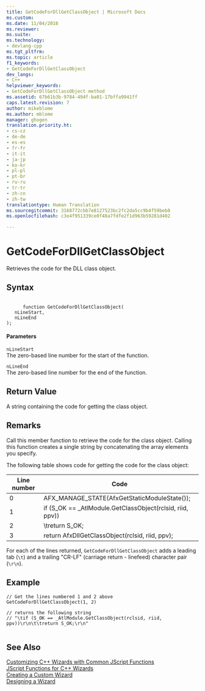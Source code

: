 ```yaml
---
title: GetCodeForDllGetClassObject | Microsoft Docs
ms.custom: 
ms.date: 11/04/2016
ms.reviewer: 
ms.suite: 
ms.technology:
- devlang-cpp
ms.tgt_pltfrm: 
ms.topic: article
f1_keywords:
- GetCodeForDllGetClassObject
dev_langs:
- C++
helpviewer_keywords:
- GetCodeForDllGetClassObject method
ms.assetid: 67b61b3b-9784-494f-ba01-17bffa9941ff
caps.latest.revision: 7
author: mikeblome
ms.author: mblome
manager: ghogen
translation.priority.ht:
- cs-cz
- de-de
- es-es
- fr-fr
- it-it
- ja-jp
- ko-kr
- pl-pl
- pt-br
- ru-ru
- tr-tr
- zh-cn
- zh-tw
translationtype: Human Translation
ms.sourcegitcommit: 3168772cbb7e8127523bc2fc2da5cc9b4f59beb8
ms.openlocfilehash: c3e4f951339ce0f48a7fdfe2f1d963b59281d402

---
```

# GetCodeForDllGetClassObject
Retrieves the code for the DLL class object.  
  
## Syntax  
  
```  
  
      function GetCodeForDllGetClassObject(   
   nLineStart,   
   nLineEnd    
);  
```  
  
#### Parameters  
 `nLineStart`  
 The zero-based line number for the start of the function.  
  
 `nLineEnd`  
 The zero-based line number for the end of the function.  
  
## Return Value  
 A string containing the code for getting the class object.  
  
## Remarks  
 Call this member function to retrieve the code for the class object. Calling this function creates a single string by concatenating the array elements you specify.  
  
 The following table shows code for getting the code for the class object:  
  
|Line number|Code|  
|-----------------|----------|  
|0|AFX_MANAGE_STATE(AfxGetStaticModuleState());|  
|1|if (S_OK == _AtlModule.GetClassObject(rclsid, riid, ppv))|  
|2|\treturn S_OK;|  
|3|return AfxDllGetClassObject(rclsid, riid, ppv);|  
  
 For each of the lines returned, `GetCodeForDllGetClassObject` adds a leading tab (`\t`) and a trailing "CR-LF" (carriage return - linefeed) character pair (`\r\n`).  
  
## Example  
  
```  
// Get the lines numbered 1 and 2 above  
GetCodeForDllGetClassObject(1, 2)  
  
// returns the following string  
// "\tif (S_OK == _AtlModule.GetClassObject(rclsid, riid, ppv))\r\n\t\treturn S_OK;\r\n"  
  
```  
  
## See Also  
 [Customizing C++ Wizards with Common JScript Functions](../ide/customizing-cpp-wizards-with-common-jscript-functions.md)   
 [JScript Functions for C++ Wizards](../ide/jscript-functions-for-cpp-wizards.md)   
 [Creating a Custom Wizard](../ide/creating-a-custom-wizard.md)   
 [Designing a Wizard](../ide/designing-a-wizard.md)


<!--HONumber=Jan17_HO2-->


